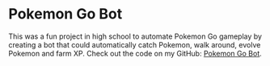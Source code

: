 # Pokemon Go Bot

This was a fun project in high school to automate Pokemon Go gameplay by creating a bot that could automatically catch Pokemon, walk around, evolve Pokemon and farm XP. Check out the code on my GitHub:
[Pokemon Go Bot](https://github.com/mackenzieg/PokemonGoBot).